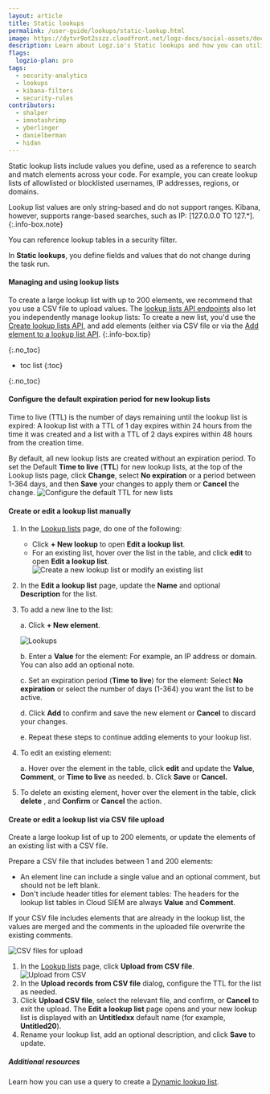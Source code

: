```yaml
---
layout: article
title: Static lookups
permalink: /user-guide/lookups/static-lookup.html
image: https://dytvr9ot2sszz.cloudfront.net/logz-docs/social-assets/docs-social.jpg
description: Learn about Logz.io's Static lookups and how you can utilize them
flags:
  logzio-plan: pro
tags:
  - security-analytics
  - lookups
  - kibana-filters
  - security-rules
contributors:
  - shalper
  - imnotashrimp
  - yberlinger
  - danielberman
  - hidan
---
```


Static lookup lists include values you define, used as a reference to search and match elements across your code. For example, you can create lookup lists of allowlisted or blocklisted usernames, IP addresses, regions, or domains.

<!-- info-box-start:info -->
Lookup list values are only string-based and do not support ranges. Kibana, however, supports range-based searches, such as IP: [127.0.0.0 TO 127.*].
{:.info-box.note}
<!-- info-box-end -->

You can reference lookup tables in a security filter. 

In **Static lookups**, you define fields and values that do not change during the task run.


#### Managing and using lookup lists 

<!-- info-box-start: tip -->
To create a large lookup list with up to 200 elements, we recommend that you use a CSV file to upload values. The [lookup lists API endpoints](https://docs.logz.io/api/#tag/Lookup-lists) also let you independently manage lookup lists: To create a new list, you'd use the [Create lookup lists API](https://docs.logz.io/api/#tag/Lookup-lists), and add elements (either via CSV file  or via the [Add element to a lookup list API](https://docs.logz.io/api/#operation/createLookupListElement).
{:.info-box.tip} 
<!-- info-box-end -->

<!-- info-box-start: Note
The **Time to live (TTL)** and **CSV upload** features are currently in Beta. Contact [Logzio Support](mailto:help@logz.io?subject=Requesting%early%20access.%20Thanks!) to request early access. 
{:.info-box.note} 
info-box-end -->

{:.no_toc}

- toc list
{:toc}

{:.no_toc}

#### Configure the default expiration period for new lookup lists

Time to live (TTL) is the number of days remaining until the lookup list is expired: A lookup list with a TTL of 1 day expires within 24 hours from the time it was created and a list with a TTL of 2 days expires within 48 hours from the creation time.

By default, all new lookup lists are created without an expiration period. To set the Default **Time to live** (**TTL**) for new lookup lists, at the top of the Lookup lists page, click **Change**, select **No expiration** or a period between 1-364 days, and then **Save** your changes to apply them or **Cancel** the change. 
![Configure the default TTL for new lists](https://dytvr9ot2sszz.cloudfront.net/logz-docs/siem-lookups/set-default-ttl_2021.gif)


#### Create or edit a lookup list manually

<div class="tasklist">


1. In the [Lookup lists](https://app.logz.io/#/dashboard/security/rules/lookup) page, do one of the following: 
   * Click **+ New lookup** to open **Edit a lookup list**. 
   * For an existing list, hover over the list in the table, and click **edit** <i class="li li-pencil"></i> to open **Edit a lookup list**.   
   ![Create a new lookup list or modify an existing list](https://dytvr9ot2sszz.cloudfront.net/logz-docs/siem-lookups/create-edit-lookup_manual.png) 

1. In the **Edit a lookup list** page, update the **Name** and optional **Description** for the list.
  
1. To add a new line to the list: 

   a. Click **+ New element**. 
    
   ![Lookups](https://dytvr9ot2sszz.cloudfront.net/logz-docs/siem-lookups/add_element-lookup_list.gif)

   b.  Enter a **Value** for the element: For example, an IP address or domain. You can also add an optional note. 

   c.  Set an expiration period (**Time to live**) for the element: Select **No expiration** or select the number of days (1-364) you want the list to be active.

   d. Click **Add** to confirm and save the new element or **Cancel** to discard your changes.

   e. Repeat these steps to continue adding elements to your lookup list.

1. To edit an existing element: 

   a.  Hover over the element in the table, click **edit** <i class="li li-pencil"></i> and update the **Value**, **Comment**, or **Time to live** as needed. 
   b. Click **Save** or **Cancel.**

1. To delete an existing element, hover over the element in the table, click **delete** <i class="li li-trash"></i> , and **Confirm** or **Cancel** the action.    

</div>


#### Create or edit a lookup list via CSV file upload

<div class="tasklist">

Create a large lookup list of up to 200 elements, or update the elements of an existing list with a CSV file. 

Prepare a CSV file that includes between 1 and 200 elements:  

* An element line can include a single value and an optional comment, but should not be left blank. 
* Don't include header titles for element tables: The headers for the lookup list tables in Cloud SIEM are always **Value** and **Comment**.

If your CSV file includes elements that are already in the lookup list, the values are merged and the comments in the uploaded file overwrite the existing comments.

![CSV files for upload](https://dytvr9ot2sszz.cloudfront.net/logz-docs/siem-lookups/csv-for-upload.png)


1. In the [Lookup lists](https://app.logz.io/#/dashboard/security/rules/lookup) page, click **Upload from CSV file**. 
   ![Upload from CSV ](https://dytvr9ot2sszz.cloudfront.net/logz-docs/siem-lookups/newlookup-csv.png)
1. In the **Upload records from CSV file** dialog, configure the TTL for the list as needed.
1. Click **Upload CSV file**, select the relevant file, and confirm, or **Cancel** to exit the upload. 
   The **Edit a lookup list** page opens and your new lookup list is displayed with an **Untitledxx** default name (for example, **Untitled20**).
1. Rename your lookup list, add an optional description, and click **Save** to update.

</div>


##### Additional resources

Learn how you can use a query to create a [Dynamic lookup list](/user-guide/lookups/dynamic-lookup.html).

